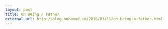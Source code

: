```yaml
---
layout: post
title: On Being a Father
external_url: http://blog.mohamad.im/2016/03/11/on-being-a-father.html
---
```

